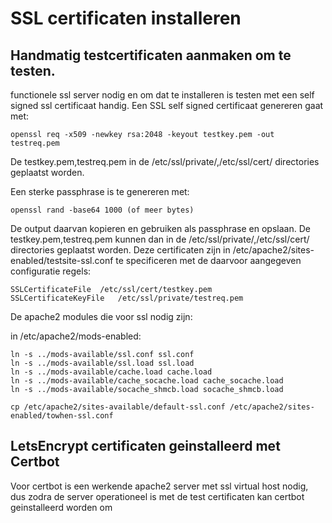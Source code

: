 # SSL certificaten installeren

## Handmatig testcertificaten aanmaken om te testen.

functionele ssl server nodig en om dat te installeren is testen met een self signed ssl certificaat handig. Een SSL self signed certificaat genereren gaat met:

    openssl req -x509 -newkey rsa:2048 -keyout testkey.pem -out testreq.pem 

De testkey.pem,testreq.pem in de /etc/ssl/private/,/etc/ssl/cert/ directories geplaatst worden.

Een sterke passphrase is te genereren met:

    openssl rand -base64 1000 (of meer bytes) 

De output daarvan kopieren en gebruiken als passphrase en opslaan.
De testkey.pem,testreq.pem kunnen dan in de /etc/ssl/private/,/etc/ssl/cert/ directories geplaatst worden.
Deze certificaten zijn in /etc/apache2/sites-enabled/testsite-ssl.conf te specificeren met de daarvoor aangegeven configuratie regels:

    SSLCertificateFile 	/etc/ssl/cert/testkey.pem  
    SSLCertificateKeyFile   /etc/ssl/private/testreq.pem  

De apache2 modules die voor ssl nodig zijn:

in /etc/apache2/mods-enabled:
    
    ln -s ../mods-available/ssl.conf ssl.conf  
    ln -s ../mods-available/ssl.load ssl.load  
    ln -s ../mods-available/cache.load cache.load  
    ln -s ../mods-available/cache_socache.load cache_socache.load  
    ln -s ../mods-available/socache_shmcb.load socache_shmcb.load  
    
    cp /etc/apache2/sites-available/default-ssl.conf /etc/apache2/sites-enabled/towhen-ssl.conf  

## LetsEncrypt certificaten geinstalleerd met Certbot

Voor certbot is een werkende apache2 server met ssl virtual host nodig, dus zodra de server operationeel is met de test certificaten kan certbot geinstalleerd worden om 


